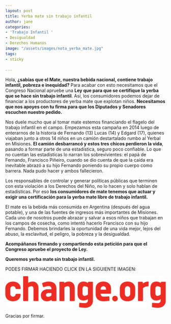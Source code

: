 ```yaml
---
layout: post
title: Yerba mate sin trabajo infantil
author: jane
categories:
- 'Trabajo Infantil '
- Desigualdad
- Derechos Humanos
image: "/assets/images/nota_yerba_mate.jpg"
tags:
- sticky

---
```

Hola, **¿sabías que el Mate, nuestra bebida nacional, contiene trabajo infantil, pobreza e inequidad?** Para acabar con esto necesitamos que el Congreso Nacional apruebe una **Ley que para que se certifique la yerba que se hace sin trabajo infantil**. Así, los consumidores podemos dejar de financiar a los productores de yerba mate que explotan niños. **Necesitamos que nos apoyes con tu firma para que los Diputados y Senadores escuchen nuestro pedido.**

Nos duele mucho que al tomar mate estemos financiando el flagelo del trabajo infantil en el campo. Empezamos esta campaña en 2014 luego de enterarnos de la historia de Fernando (13) Lucas (14) y Edgard (17), quienes viajaban junto a otros 14 niños en un camión destartalado rumbo al Yerbal en Misiones. **El camión desbarrancó y estos tres chicos perdieron la vida**, pasando a formar parte de una estadística, seguro poco confiable. Lo que no cuentan las estadísticas lo narran los sobrevivientes: el papá de Fernando, Francisco Piñeiro, cuando se dio cuenta de que la caída era inevitable abrazó a su hijo Fernando poniendo su propio cuerpo como barrera. Nada pudo hacer y ambos fallecieron.

Los responsables de controlar y generar políticas públicas que terminen con esta violación a los Derechos del Niño, no lo hacen y solo hablan de estadísticas. Por eso **los consumidores de mate tenemos que actuar y exigir una certificación para la yerba mate libre de trabajo infantil.**

El mate es la bebida más consumida en Argentina (después del agua potable), y una de las fuentes de ingresos más importantes de Misiones. Cada uno de nosotros puede abrazar y salvar a esos niños que trabajan en los campos de cosecha, como intentó hacerlo Francisco con su hijo Fernando. Debemos brindarles la oportunidad de una vida mejor, lejos del abuso, la esclavitud, el peligro, la pobreza y la desigualdad.

**Acompáñanos firmando y compartiendo esta petición para que el Congreso apruebe el proyecto de Ley.**

**Queremos yerba mate sin trabajo infantil.**

PODES FIRMAR HACIENDO CLICK EN LA SIGUIENTE IMAGEN:

![](/assets/images/ChangeOrgRGB_Source_1280px.png)

Gracias por firmar.